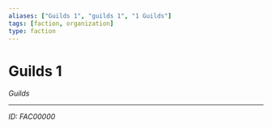 ```yaml
---
aliases: ["Guilds 1", "guilds 1", "1 Guilds"]
tags: [faction, organization]
type: faction
---
```


# Guilds 1

*Guilds*

---
*ID: FAC00000*